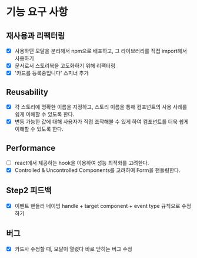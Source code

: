 # 기능 요구 사항

## 재사용과 리팩터링

- [x] 사용하던 모달을 분리해서 npm으로 배포하고, 그 라이브러리를 직접 import해서 사용하기
- [x] 문서로서 스토리북을 고도화하기 위해 리팩터링
- [x] '카드를 등록중입니다' 스피너 추가

## Reusability

- [x] 각 스토리에 명확한 이름을 지정하고, 스토리 이름을 통해 컴포넌트의 사용 사례를 쉽게 이해할 수 있도록 한다.
- [x] 변동 가능한 값에 대해 사용자가 직접 조작해볼 수 있게 하여 컴포넌트를 더욱 쉽게 이해할 수 있도록 한다.

## Performance

- [ ] react에서 제공하는 hook을 이용하여 성능 최적화를 고려한다.
- [x] Controlled & Uncontrolled Components를 고려하여 Form을 핸들링한다.

## Step2 피드백

- [x] 이벤트 핸들러 네이밍 handle + target component + event type 규칙으로 수정하기

## 버그

- [x] 카드사 수정할 때, 모달이 열렸다 바로 닫히는 버그 수정
